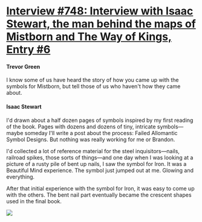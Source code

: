 # [Interview #748: Interview with Isaac Stewart, the man behind the maps of Mistborn and The Way of Kings, Entry #6](https://www.theoryland.com/intvmain.php?i=748#6)

#### Trevor Green

I know some of us have heard the story of how you came up with the symbols for Mistborn, but tell those of us who haven't how they came about.

#### Isaac Stewart

I'd drawn about a half dozen pages of symbols inspired by my first reading of the book. Pages with dozens and dozens of tiny, intricate symbols—maybe someday I'll write a post about the process: Failed Allomantic Symbol Designs. But nothing was really working for me or Brandon.

I'd collected a lot of reference material for the steel inquisitors—nails, railroad spikes, those sorts of things—and one day when I was looking at a picture of a rusty pile of bent up nails, I saw the symbol for Iron. It was a Beautiful Mind experience. The symbol just jumped out at me. Glowing and everything.

After that initial experience with the symbol for Iron, it was easy to come up with the others. The bent nail part eventually became the crescent shapes used in the final book.

![](http://2.bp.blogspot.com/-w4EbSMArzfY/T38f2Lc0dII/AAAAAAAAAKw/5bvQVQK8tQo/s1600/mb01_SYMBOLS-webres.jpg)


